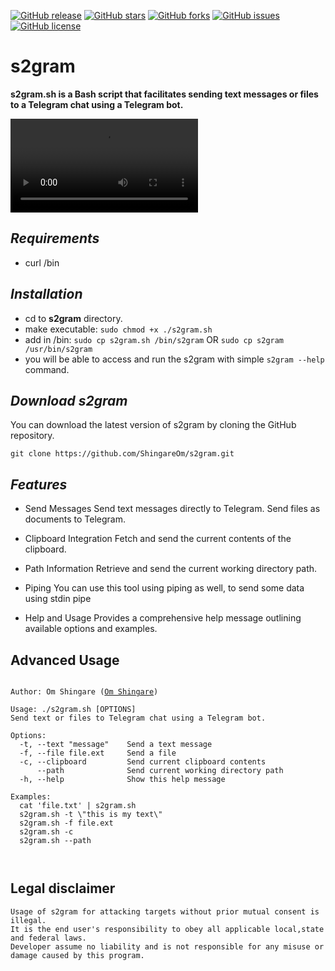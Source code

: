 [![GitHub release](https://img.shields.io/badge/release-v1.3.4-brightgreen?style=flat-square)](https://github.com/ShingareOm/s2gram/releases)
[![GitHub stars](https://img.shields.io/github/stars/ShingareOm/s2gram?style=flat-square)](https://github.com/ShingareOm/s2gram/stargazers)
[![GitHub forks](https://img.shields.io/github/forks/ShingareOm/s2gram?style=flat-square)](https://github.com/ShingareOm/s2gram/network)
[![GitHub issues](https://img.shields.io/github/issues/ShingareOm/s2gram?style=flat-square)](https://github.com/ShingareOm/s2gram/issues)
[![GitHub license](https://img.shields.io/github/license/ShingareOm/s2gram?style=flat-square)](https://github.com/ShingareOm/s2gram/blob/main/LICENSE)


# s2gram
**s2gram.sh is a Bash script that facilitates sending text messages or files to a Telegram chat using a Telegram bot.**

![s2gram-banner](banner.mp4)

## ***Requirements***

- curl /bin

## ***Installation***

 - cd to **s2gram** directory.
 - make executable: `sudo chmod +x ./s2gram.sh`
 - add in /bin: `sudo cp s2gram.sh /bin/s2gram` OR `sudo cp s2gram /usr/bin/s2gram` 
 - you will be able to access and run the s2gram with simple `s2gram --help` command.


## ***Download s2gram***

You can download the latest version of s2gram by cloning the GitHub repository.

    git clone https://github.com/ShingareOm/s2gram.git

## ***Features***
- Send Messages
    Send text messages directly to Telegram.
    Send files as documents to Telegram.

- Clipboard Integration
    Fetch and send the current contents of the clipboard.

- Path Information
    Retrieve and send the current working directory path.

- Piping
    You can use this tool using piping as well, to send some data using stdin pipe

- Help and Usage
    Provides a comprehensive help message outlining available options and examples.



## **Advanced Usage**

<pre><code>
Author: Om Shingare (<a href="https://in.linkedin.com/in/shingareom">Om Shingare</a>)

Usage: ./s2gram.sh [OPTIONS]
Send text or files to Telegram chat using a Telegram bot.

Options:
  -t, --text "message"    Send a text message
  -f, --file file.ext     Send a file
  -c, --clipboard         Send current clipboard contents
      --path              Send current working directory path
  -h, --help              Show this help message

Examples:
  cat 'file.txt' | s2gram.sh
  s2gram.sh -t \"this is my text\"
  s2gram.sh -f file.ext
  s2gram.sh -c
  s2gram.sh --path


</code></pre>


## **Legal disclaimer**

    Usage of s2gram for attacking targets without prior mutual consent is illegal.
    It is the end user's responsibility to obey all applicable local,state and federal laws. 
    Developer assume no liability and is not responsible for any misuse or damage caused by this program.